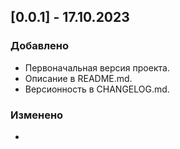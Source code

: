 ## [0.0.1] - 17.10.2023
### Добавлено
- Первоначальная версия проекта.
- Описание в README.md.
- Версионность в CHANGELOG.md.
### Изменено
-